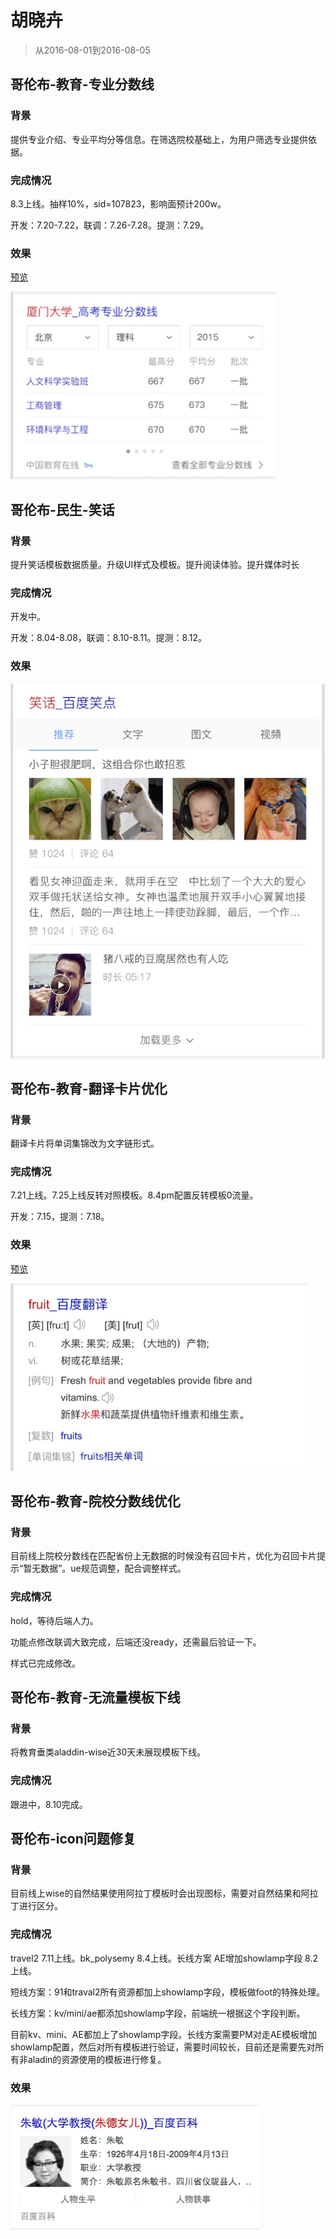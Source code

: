 # 胡晓卉

> 从2016-08-01到2016-08-05

## 哥伦布-教育-专业分数线

### 背景

提供专业介绍、专业平均分等信息。在筛选院校基础上，为用户筛选专业提供依据。

### 完成情况

8.3上线。抽样10%，sid=107823，影响面预计200w。

开发：7.20-7.22，联调：7.26-7.28。提测：7.29。

### 效果

[预览](https://m.baidu.com/s?word=%E5%8E%A6%E9%97%A8%E5%A4%A7%E5%AD%A6&sid=107823)

<img src="../2016-07-22/img/huxiaohui02/hxh04.png" height="300px">

## 哥伦布-民生-笑话

### 背景

提升笑话模板数据质量。升级UI样式及模板。提升阅读体验。提升媒体时长

### 完成情况

开发中。

开发：8.04-8.08，联调：8.10-8.11。提测：8.12。

### 效果

<img src="../2016-08-05/img/huxiaohui02/hxh06.png" height="600px">

## 哥伦布-教育-翻译卡片优化

### 背景

翻译卡片将单词集锦改为文字链形式。

### 完成情况

7.21上线。7.25上线反转对照模板。8.4pm配置反转模板0流量。

开发：7.15，提测：7.18。

### 效果

[预览](https://m.baidu.com/s?word=apple)

<img src="../2016-07-15/img/huxiaohui02/hxh01.png" height="300px">

## 哥伦布-教育-院校分数线优化

### 背景

目前线上院校分数线在匹配省份上无数据的时候没有召回卡片，优化为召回卡片提示“暂无数据”。ue规范调整，配合调整样式。

### 完成情况

hold，等待后端人力。

功能点修改联调大致完成，后端还没ready，还需最后验证一下。

样式已完成修改。

## 哥伦布-教育-无流量模板下线

### 背景

将教育垂类aladdin-wise近30天未展现模板下线。

### 完成情况

跟进中，8.10完成。

## 哥伦布-icon问题修复

### 背景

目前线上wise的自然结果使用阿拉丁模板时会出现图标，需要对自然结果和阿拉丁进行区分。

### 完成情况

travel2 7.11上线。bk_polysemy 8.4上线。长线方案 AE增加showlamp字段 8.2上线。

短线方案：91和traval2所有资源都加上showlamp字段，模板做foot的特殊处理。

长线方案：kv/mini/ae都添加showlamp字段，前端统一根据这个字段判断。

目前kv、mini、AE都加上了showlamp字段。长线方案需要PM对走AE模板增加showlamp配置，然后对所有模板进行验证，需要时间较长，目前还是需要先对所有非aladin的资源使用的模板进行修复。

### 效果

<img src="../2016-07-08/img/huxiaohui02/hxh03.png" height="200px">